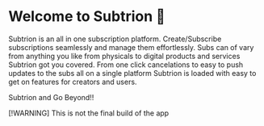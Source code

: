 # Welcome to Subtrion 👋

Subtrion is an all in one subscription platform. Create/Subscribe subscriptions seamlessly and manage them effortlessly. Subs can of vary from anything you like from physicals to digital products and services Subtrion got you covered. From one click cancelations to easy to push updates to the subs all on a single platform Subtrion is loaded with easy to get on features for creators and users.

Subtrion and Go Beyond!!

[!WARNING]
This is not the final build of the app
